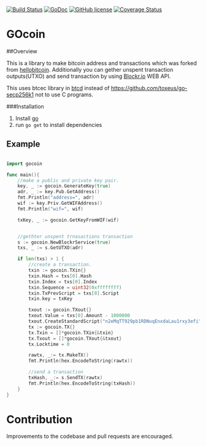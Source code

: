 [![Build Status](https://travis-ci.org/StorjPlatform/gocoin.svg?branch=master)](https://travis-ci.org/StorjPlatform/gocoin)
[![GoDoc](https://godoc.org/github.com/StorjPlatform/gocoin?status.svg)](https://godoc.org/github.com/StorjPlatform/gocoin)
[![GitHub license](https://img.shields.io/badge/license-MIT-blue.svg)](https://raw.githubusercontent.com/StorjPlatform/gocoin/master/LICENSE)
[![Coverage Status](https://coveralls.io/repos/StorjPlatform/gocoin/badge.svg?branch=master)](https://coveralls.io/r/StorjPlatform/gocoin?branch=master)


# GOcoin 

##Overview

This is a library to make bitcoin address and transactions which was forked from [hellobitcoin](https://github.com/prettymuchbryce/hellobitcoin).
Additionally you can gether unspent transaction outputs(UTXO) and send transaction by using [Blockr.io](http://blockr.io) WEB API.

This uses btcec library in [btcd](https://github.com/btcsuite/btcd) instead of https://github.com/toxeus/go-secp256k1
not to use C programs.


###Installation

1. Install [go](http://golang.org/)
2. run `go get` to install dependencies


## Example
```go

import gocoin

func main(){
	//make a public and private key pair.
	key, _ := gocoin.GenerateKey(true)
	adr, _ := key.Pub.GetAddress()
	fmt.Println("address=", adr)
	wif := key.Priv.GetWIFAddress()
	fmt.Println("wif=", wif)

	txKey, _ := gocoin.GetKeyFromWIF(wif)


	//gethter unspent trnasactions transaction
	s := gocoin.NewBlockrService(true)
	txs, _ := s.GetUTXO(adr)

	if len(txs) > 1 {
		//create a transaction.
		txin := gocoin.TXin{}
		txin.Hash = txs[0].Hash
		txin.Index = txs[0].Index
		txin.Sequence = uint32(0xffffffff)
		txin.TxPrevScript = txs[0].Script
		txin.key = txKey

		txout := gocoin.TXout{}
		txout.Value = txs[0].Amount - 1000000
		txout.CreateStandardScript("n2eMqTT929pb1RDNuqEnxdaLau1rxy3efi")
		tx := gocoin.TX{}
		tx.Txin = []*gocoin.TXin{&txin}
		tx.Txout = []*gocoin.TXout{&txout}
		tx.Locktime = 0

		rawtx, _:= tx.MakeTX()
		fmt.Println(hex.EncodeToString(rawtx))

	    //send a transaction
		txHash, _:= s.SendTX(rawtx)
		fmt.Println(hex.EncodeToString(txHash))
	}
}
````



# Contribution
Improvements to the codebase and pull requests are encouraged.


